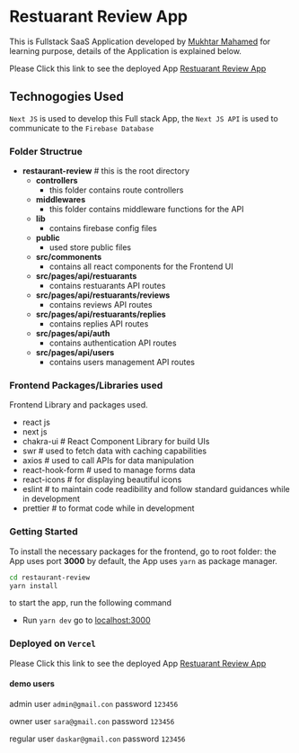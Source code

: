 # Restuarant Review App

This is Fullstack SaaS Application developed by [Mukhtar Mahamed](https://github.com/janogale) for learning purpose, details of the Application is explained below.

Please Click this link to see the deployed App [Restuarant Review App](https://restuarantreview.vercel.app/)


## Technogogies Used

`Next JS` is used to develop this Full stack App, the `Next JS API` is used to communicate to the `Firebase Database`

### **Folder Structrue**

- **restaurant-review** # this is the root directory
  - **controllers**
    - this folder contains route controllers
  - **middlewares**
    - this folder contains middleware functions for the API
  - **lib**
    - contains firebase config files
  - **public**
    - used store public files
  - **src/commonents**
    - contains all react components for the Frontend UI
  - **src/pages/api/restuarants**
    - contains restuarants API routes
  - **src/pages/api/restuarants/reviews**
    - contains reviews API routes
  - **src/pages/api/restuarants/replies**
    - contains replies API routes
  - **src/pages/api/auth**
    - contains authentication API routes
  - **src/pages/api/users**
    - contains users management API routes

### **Frontend Packages/Libraries used**

Frontend Library and packages used.

- react js
- next js
- chakra-ui # React Component Library for build UIs
- swr # used to fetch data with caching capabilities
- axios # used to call APIs for data manipulation
- react-hook-form # used to manage forms data
- react-icons # for displaying beautiful icons
- eslint # to maintain code readibility and follow standard guidances while in development
- prettier # to format code while in development

### Getting Started

To install the necessary packages for the frontend, go to root folder:
the App uses port **3000** by default, the App uses `yarn` as package manager.

```bash
cd restaurant-review
yarn install
```

to start the app, run the following command

- Run `yarn dev` go to [localhost:3000](http:localhost:3000)

### Deployed on `Vercel`

Please Click this link to see the deployed App [Restuarant Review App](https://restuarantreview.vercel.app/)

#### demo users

admin user `admin@gmail.con` password `123456`

owner user `sara@gmail.con` password `123456`

regular user `daskar@gmail.con` password `123456`
